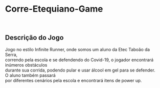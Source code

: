 # Corre-Etequiano-Game

<br>

## Descrição do Jogo
<div>
Jogo no estilo Infinite Runner, onde somos um aluno da Etec Taboão da Serra,<br> 
correndo pela escola e se defendendo do Covid-19, o jogador encontrará inúmeros obstáculos<br> 
durante sua corrida, podendo pular e usar álcool em gel para se defender. O aluno também passará<br> 
por diferentes cenários pela escola e encontrará itens de power up.
</div>

